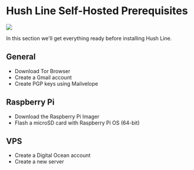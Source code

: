 # Hush Line Self-Hosted Prerequisites 

<img src="./img/0-cover.png">

In this section we'll get everything ready before installing Hush Line.

## General
- Download Tor Browser
- Create a Gmail account
- Create PGP keys using Mailvelope

## Raspberry Pi
- Download the Raspberry Pi Imager
- Flash a microSD card with Raspberry Pi OS (64-bit)

## VPS
- Create a Digital Ocean account
- Create a new server

